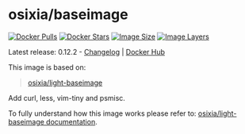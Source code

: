 # osixia/baseimage

[![Docker Pulls](https://img.shields.io/docker/pulls/osixia/baseimage.svg)][hub]
[![Docker Stars](https://img.shields.io/docker/stars/osixia/baseimage.svg)][hub]
[![Image Size](https://img.shields.io/imagelayers/image-size/osixia/baseimage/latest.svg)](https://imagelayers.io/?images=osixia/baseimage:latest)
[![Image Layers](https://img.shields.io/imagelayers/layers/osixia/baseimage/latest.svg)](https://imagelayers.io/?images=osixia/baseimage:latest)

[hub]: https://hub.docker.com/r/osixia/baseimage/

Latest release: 0.12.2 -  [Changelog](CHANGELOG.md) | [Docker Hub](https://hub.docker.com/r/osixia/baseimage/) 

This image is based on:
> [osixia/light-baseimage](https://github.com/osixia/docker-light-baseimage)

Add curl, less, vim-tiny and psmisc.

To fully understand how this image works please refer to: [osixia/light-baseimage documentation](https://github.com/osixia/docker-light-baseimage).
